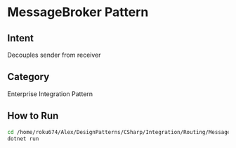 # MessageBroker Pattern

## Intent
Decouples sender from receiver

## Category
Enterprise Integration Pattern

## How to Run
```bash
cd /home/roku674/Alex/DesignPatterns/CSharp/Integration/Routing/MessageBroker
dotnet run
```
